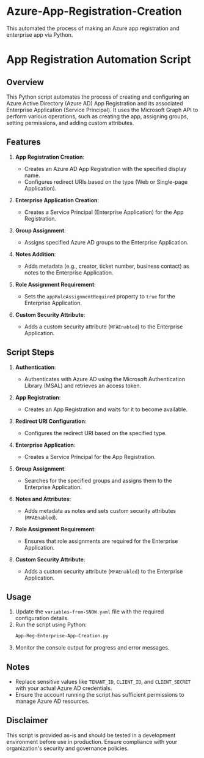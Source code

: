 # Azure-App-Registration-Creation
This automated the process of making an Azure app registration and enterprise app via Python.


# App Registration Automation Script

## Overview

This Python script automates the process of creating and configuring an Azure Active Directory (Azure AD) App Registration and its associated Enterprise Application (Service Principal). It uses the Microsoft Graph API to perform various operations, such as creating the app, assigning groups, setting permissions, and adding custom attributes.

## Features

1. **App Registration Creation**:
   - Creates an Azure AD App Registration with the specified display name.
   - Configures redirect URIs based on the type (Web or Single-page Application).

2. **Enterprise Application Creation**:
   - Creates a Service Principal (Enterprise Application) for the App Registration.

3. **Group Assignment**:
   - Assigns specified Azure AD groups to the Enterprise Application.

4. **Notes Addition**:
   - Adds metadata (e.g., creator, ticket number, business contact) as notes to the Enterprise Application.

5. **Role Assignment Requirement**:
   - Sets the `appRoleAssignmentRequired` property to `true` for the Enterprise Application.

6. **Custom Security Attribute**:
   - Adds a custom security attribute (`MFAEnabled`) to the Enterprise Application.

## Script Steps

1. **Authentication**:
   - Authenticates with Azure AD using the Microsoft Authentication Library (MSAL) and retrieves an access token.

2. **App Registration**:
   - Creates an App Registration and waits for it to become available.

3. **Redirect URI Configuration**:
   - Configures the redirect URI based on the specified type.

4. **Enterprise Application**:
   - Creates a Service Principal for the App Registration.

5. **Group Assignment**:
   - Searches for the specified groups and assigns them to the Enterprise Application.

6. **Notes and Attributes**:
   - Adds metadata as notes and sets custom security attributes (`MFAEnabled`).

7. **Role Assignment Requirement**:
   - Ensures that role assignments are required for the Enterprise Application.

8. **Custom Security Attribute**:
   - Adds a custom security attribute (`MFAEnabled`) to the Enterprise Application.

## Usage

1. Update the `variables-from-SNOW.yaml` file with the required configuration details.
2. Run the script using Python:
   ```bash
   App-Reg-Enterprise-App-Creation.py
   ```
3. Monitor the console output for progress and error messages.

## Notes

- Replace sensitive values like `TENANT_ID`, `CLIENT_ID`, and `CLIENT_SECRET` with your actual Azure AD credentials.
- Ensure the account running the script has sufficient permissions to manage Azure AD resources.

## Disclaimer

This script is provided as-is and should be tested in a development environment before use in production. Ensure compliance with your organization's security and governance policies.
